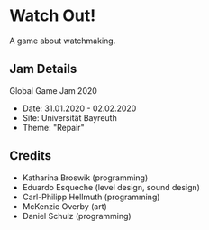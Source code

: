 # Watch Out!
A game about watchmaking.

## Jam Details
Global Game Jam 2020
- Date: 31.01.2020 - 02.02.2020
- Site: Universität Bayreuth
- Theme: "Repair"

## Credits
- Katharina Broswik (programming)
- Eduardo Esqueche (level design, sound design)
- Carl-Philipp Hellmuth (programming)
- McKenzie Overby (art)
- Daniel Schulz (programming)